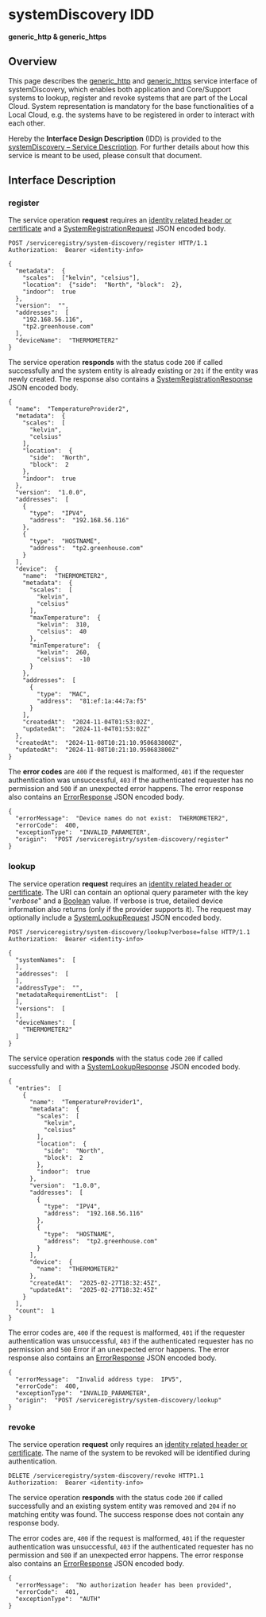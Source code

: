 # systemDiscovery IDD
**generic_http & generic_https**

## Overview

This page describes the [generic_http](../communication-profiles/generic-http-template.md) and [generic_https](../communication-profiles/generic-https-template.md) service interface of systemDiscovery, which enables both application and Core/Support systems to lookup, register and revoke systems that are part of the Local Cloud.  System representation is mandatory for the base functionalities of a Local Cloud, e.g. the systems have to be registered in order to interact with each other.

Hereby the **Interface Design Description** (IDD) is provided to the [systemDiscovery – Service Description](../../assets/sd/5_0_0/system-discovery_sd.pdf). For further details about how this service is meant to be used, please consult that document.

## Interface Description

### register

The service operation **request** requires an [identity related header or certificate](../authentication_policy.md/#http) and a [SystemRegistrationRequest](../data-models/system-registration-request.md)
JSON encoded body.

```
POST /serviceregistry/system-discovery/register HTTP/1.1
Authorization:  Bearer <identity-info>

{
  "metadata":  {
    "scales":  ["kelvin", "celsius"],
    "location":  {"side":  "North", "block":  2},
    "indoor":  true
  },
  "version":  "",
  "addresses":  [
    "192.168.56.116",
    "tp2.greenhouse.com"
  ],
  "deviceName":  "THERMOMETER2"
}
```

The service operation **responds** with the status code `200` if called successfully and the system
entity is already existing or `201` if the entity was newly created. The response also contains a
[SystemRegistrationResponse](../data-models/system-registration-response.md) JSON encoded body.

```
{
  "name":  "TemperatureProvider2",
  "metadata":  {
    "scales":  [
      "kelvin",
      "celsius"
    ],
    "location":  {
      "side":  "North",
      "block":  2
    },
    "indoor":  true
  },
  "version":  "1.0.0",
  "addresses":  [
    {
      "type":  "IPV4",
      "address":  "192.168.56.116"
    },
    {
      "type":  "HOSTNAME",
      "address":  "tp2.greenhouse.com"
    }
  ],
  "device":  {
    "name":  "THERMOMETER2",
    "metadata":  {
      "scales":  [
        "kelvin",
        "celsius"
      ],
      "maxTemperature":  {
        "kelvin":  310,
        "celsius":  40
      },
      "minTemperature":  {
        "kelvin":  260,
        "celsius":  -10
      }
    },
    "addresses":  [
      {
        "type":  "MAC",
        "address":  "81:ef:1a:44:7a:f5"
      }
    ],
    "createdAt":  "2024-11-04T01:53:02Z",
    "updatedAt":  "2024-11-04T01:53:02Z"
  },
  "createdAt":  "2024-11-08T10:21:10.950683800Z",
  "updatedAt":  "2024-11-08T10:21:10.950683800Z"
}
```

The **error codes** are `400` if the request is malformed, `401` if the requester authentication was unsuccessful,
`403` if the authenticated requester has no permission and
`500` if an unexpected error happens. The error response also contains an
[ErrorResponse](../data-models/error-response.md) JSON encoded body.

```
{
  "errorMessage":  "Device names do not exist:  THERMOMETER2",
  "errorCode":  400,
  "exceptionType":  "INVALID_PARAMETER",
  "origin":  "POST /serviceregistry/system-discovery/register"
}
```

### lookup

The service operation **request** requires an [identity related header or certificate](../authentication_policy.md/#http). The URI can contain an optional query parameter with the key "_verbose_" and a [Boolean](../primitives.md#boolean) value. If verbose is true, detailed device information also returns (only if the provider supports it). The request may optionally include a [SystemLookupRequest](../data-models/system-lookup-request.md) JSON encoded body.

```
POST /serviceregistry/system-discovery/lookup?verbose=false HTTP/1.1
Authorization:  Bearer <identity-info>

{
  "systemNames":  [
  ],
  "addresses":  [
  ],
  "addressType":  "",
  "metadataRequirementList":  [
  ],
  "versions":  [
  ],
  "deviceNames":  [
    "THERMOMETER2"
  ]
}
```

The service operation **responds** with the status code `200` if called successfully and with a [SystemLookupResponse](../data-models/system-lookup-response.md) JSON encoded body.

```
{
  "entries":  [
    {
      "name":  "TemperatureProvider1",
      "metadata":  {
        "scales":  [
          "kelvin",
          "celsius"
        ],
        "location":  {
          "side":  "North",
          "block":  2
        },
        "indoor":  true
      },
      "version":  "1.0.0",
      "addresses":  [
        {
          "type":  "IPV4",
          "address":  "192.168.56.116"
        },
        {
          "type":  "HOSTNAME",
          "address":  "tp2.greenhouse.com"
        }
      ],
      "device":  {
        "name":  "THERMOMETER2"
      },
      "createdAt":  "2025-02-27T18:32:45Z",
      "updatedAt":  "2025-02-27T18:32:45Z"
    }
  ],
  "count":  1
}
```

The error codes are, `400` if the request is malformed, `401` if the requester authentication was unsuccessful, `403` if the authenticated requester has no permission and `500` Error if an unexpected error happens. The error response also contains an [ErrorResponse](../data-models/error-response.md) JSON encoded body.

```
{
  "errorMessage":  "Invalid address type:  IPV5",
  "errorCode":  400,
  "exceptionType":  "INVALID_PARAMETER",
  "origin":  "POST /serviceregistry/system-discovery/lookup"
}
```

### revoke

The service operation **request** only requires an [identity related header or certificate](../authentication_policy.md/#http). The name of the system to be revoked will be identified during authentication.

```
DELETE /serviceregistry/system-discovery/revoke HTTP1.1
Authorization:  Bearer <identity-info>
```

The service operation **responds** with the status code `200` if called successfully and an existing system
entity was removed and `204` if no matching entity was found. The success response does not contain
any response body.

The error codes are, `400` if the request is malformed, `401` if the requester authentication was unsuccessful, `403` if the authenticated requester has no permission and `500` if an unexpected error happens. The error response also contains an [ErrorResponse](../data-models/error-response.md) JSON encoded body.

```
{
  "errorMessage":  "No authorization header has been provided",
  "errorCode":  401,
  "exceptionType":  "AUTH"
}
```